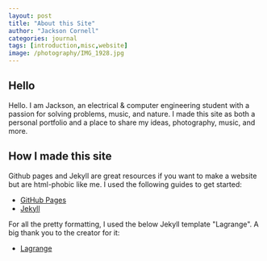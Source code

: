 ```yaml
---
layout: post
title: "About this Site"
author: "Jackson Cornell"
categories: journal
tags: [introduction,misc,website]
image: /photography/IMG_1928.jpg
---
```


## Hello

Hello. I am Jackson, an electrical & computer engineering student with a passion for solving problems, music, and nature. I made this site as both a personal
portfolio and a place to share my ideas, photography, music, and more. 

## How I made this site

Github pages and Jekyll are great resources if you want to make a website but are html-phobic like me. I used the following guides to get started:

* [GitHub Pages](https://docs.github.com/en/pages/quickstart)
* [Jekyll](https://jekyllrb.com/docs/installation/)

For all the pretty formatting, I used the below Jekyll template "Lagrange". A big thank you to the creator for it:

* [Lagrange](http://jekyllthemes.org/themes/lagrange/)